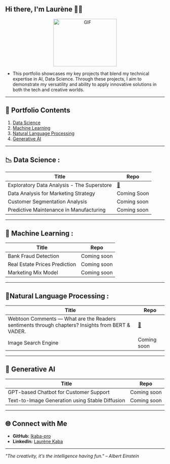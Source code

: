 ## Hi there, I'm Laurène 👋🏾
<div align="center">
  <img src="https://i.pinimg.com/originals/25/ed/7d/25ed7ddeae36fdc5d67a38aaf458fefa.gif" alt="GIF" width="200" height="150">
</div>

- This portfolio showcases my key projects that blend my technical expertise in AI, Data Science. Through these projects, I aim to demonstrate my versatility and ability to apply innovative solutions in both the tech and creative worlds.

---

## 📂 Portfolio Contents

1. [Data Science](#data-science)
2. [Machine Learning](#machine-learning)
3. [Natural Language Processing](#natural-language-processing)
3. [Generative AI](#gen-ai)
---
<a name="data-science"></a>
## 📉 Data Science :
| Title  | Repo |
| --- | --- |
| Exploratory Data Analysis - The Superstore | [:link:](https://github.com/lkaba-pro/exploratory-data-analysis-the-superstore) |
| Data Analysis for Marketing Strategy | Coming Soon |
| Customer Segmentation Analysis                 | Coming soon  |
| Predictive Maintenance in Manufacturing        | Coming soon  |


---
<a name="machine-learning"></a>
## 🤖 Machine Learning :
| Title  | Repo |
| --- | --- |
| Bank Fraud Detection | Coming soon|
| Real Estate Prices Prediction | Coming soon|
| Marketing Mix Model | Coming soon|

---

<a name="natural-language-processing"></a>
## 📑Natural Language Processing :
| Title  | Repo |
| --- | --- |
| Webtoon Comments — What are the Readers sentiments through chapters? Insights from BERT & VADER. | [:link:](https://github.com/lkaba-pro/sentiment-analysis-on-webtoon-comments) |
| Image Search Engine | Coming soon |

---

<a name="gen-ai"></a>
## 🧠 Generative AI  
|  Title  | Repo |
|---|---|
| GPT-based Chatbot for Customer Support      | Coming soon                                                                                |
| Text-to-Image Generation using Stable Diffusion | Coming soon  

---

## 🌐 Connect with Me  
- **GitHub:** [lkaba-pro](https://github.com/lkaba-pro)  
- **LinkedIn:** [Laurène Kaba](https://www.linkedin.com/in/laur%C3%A8ne-kaba/)
---

_"The creativity, it's the intelligence having fun." – Albert Einstein_

<!--
**lkaba-pro/lkaba-pro** is a ✨ _special_ ✨ repository because its `README.md` (this file) appears on your GitHub profile.

Here are some ideas to get you started:

- 🔭 I’m currently working on ...
- 🌱 I’m currently learning ...
- 👯 I’m looking to collaborate on ...
- 🤔 I’m looking for help with ...
- 💬 Ask me about ...
- 📫 How to reach me: ...
- 😄 Pronouns: ...
- ⚡ Fun fact: ...
-->
